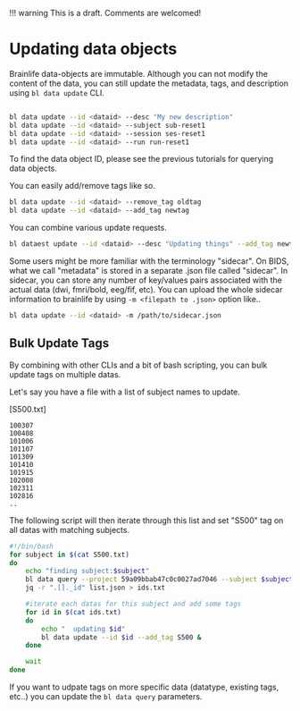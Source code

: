 !!! warning
    This is a draft. Comments are welcomed!

# Updating data objects

Brainlife data-objects are immutable. Although you can not modify the content of the data, you can still update the metadata, tags, and description using `bl data update` CLI.

```bash

bl data update --id <dataid> --desc "My new description"
bl data update --id <dataid> --subject sub-reset1
bl data update --id <dataid> --session ses-reset1
bl data update --id <dataid> --run run-reset1

```

To find the data object ID, please see the previous tutorials for querying data objects.

You can easily add/remove tags like so.

```bash
bl data update --id <dataid> --remove_tag oldtag
bl data update --id <dataid> --add_tag newtag
```

You can combine various update requests.

```bash
bl dataest update --id <dataid> --desc "Updating things" --add_tag newtag --subject sub-123
```

Some users might be more familiar with the terminology "sidecar". On BIDS, what we call "metadata" is stored in a separate .json file called "sidecar". In sidecar, you can store any number of key/values pairs associated with the actual data (dwi, fmri/bold, eeg/fif, etc). You can upload the whole sidecar information to brainlife by using `-m <filepath to .json>` option like..

```bash
bl data update --id <dataid> -m /path/to/sidecar.json
```


## Bulk Update Tags

By combining with other CLIs and a bit of bash scripting, you can bulk update tags on multiple datas. 

Let's say you have a file with a list of subject names to update.

[S500.txt]

```
100307
100408
101006
101107
101309
101410
101915
102008
102311
102816
..
```

The following script will then iterate through this list and set "S500" tag on all datas with matching subjects.

```bash
#!/bin/bash
for subject in $(cat S500.txt)
do
    echo "finding subject:$subject"
    bl data query --project 59a09bbab47c0c0027ad7046 --subject $subject --json > list.json
    jq -r ".[]._id" list.json > ids.txt

    #iterate each datas for this subject and add some tags
    for id in $(cat ids.txt)
    do
        echo "  updating $id"
        bl data update --id $id --add_tag S500 &
    done

    wait
done

```

If you want to udpate tags on more specific data (datatype, existing tags, etc..) you can update the `bl data query` parameters.


